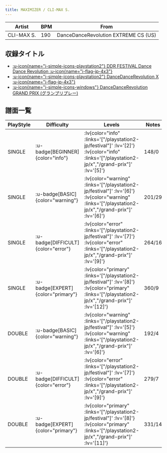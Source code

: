 ```yaml
---
title: MAXIMIZER / CLI-MAX S.
---
```


|Artist|BPM|From|
|------|---|----|
|CLI-MAX S.|190|DanceDanceRevolution EXTREME CS (US)|

## 収録タイトル

- [ :u-icon{name="i-simple-icons-playstation2"} DDR FESTIVAL Dance Dance Revolution :u-icon{name="i-flag-jp-4x3"} ](/playstation2-jp/festival)
- [ :u-icon{name="i-simple-icons-playstation2"} DanceDanceRevolution X :u-icon{name="i-flag-jp-4x3"} ](/playstation2-jp/x)
- [ :u-icon{name="i-simple-icons-windows"} DanceDanceRevolution GRAND PRIX (グランプリプレー)](/grand-prix)

## 譜面一覧

|PlayStyle|Difficulty|Levels|Notes|Movie|
|---------|----------|------|-----|-----|
|SINGLE| :u-badge[BEGINNER]{color="info"} | :lv{color="info" :links='["/playstation2-jp/festival"]' :lv='[2]'}  :lv{color="info" :links='["/playstation2-jp/x","/grand-prix"]' :lv='[5]'} |148/0||
|SINGLE| :u-badge[BASIC]{color="warning"} | :lv{color="warning" :links='["/playstation2-jp/festival"]' :lv='[6]'}  :lv{color="warning" :links='["/playstation2-jp/x","/grand-prix"]' :lv='[6]'} |201/29||
|SINGLE| :u-badge[DIFFICULT]{color="error"} | :lv{color="error" :links='["/playstation2-jp/festival"]' :lv='[7]'}  :lv{color="error" :links='["/playstation2-jp/x","/grand-prix"]' :lv='[9]'} |264/16||
|SINGLE| :u-badge[EXPERT]{color="primary"} | :lv{color="primary" :links='["/playstation2-jp/festival"]' :lv='[8]'}  :lv{color="primary" :links='["/playstation2-jp/x","/grand-prix"]' :lv='[12]'} |360/9||
|DOUBLE| :u-badge[BASIC]{color="warning"} | :lv{color="warning" :links='["/playstation2-jp/festival"]' :lv='[5]'}  :lv{color="warning" :links='["/playstation2-jp/x","/grand-prix"]' :lv='[6]'} |192/4||
|DOUBLE| :u-badge[DIFFICULT]{color="error"} | :lv{color="error" :links='["/playstation2-jp/festival"]' :lv='[7]'}  :lv{color="error" :links='["/playstation2-jp/x","/grand-prix"]' :lv='[9]'} |279/7||
|DOUBLE| :u-badge[EXPERT]{color="primary"} | :lv{color="primary" :links='["/playstation2-jp/festival"]' :lv='[8]'}  :lv{color="primary" :links='["/playstation2-jp/x","/grand-prix"]' :lv='[11]'} |331/14||
